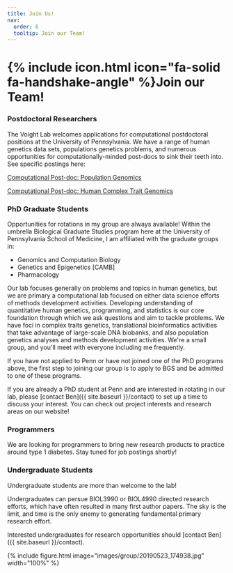 ```yaml
---
title: Join Us!
nav:
  order: 6
  tooltip: Join our Team!
---
```


# {% include icon.html icon="fa-solid fa-handshake-angle" %}Join our Team!

### Postdoctoral Researchers

The Voight Lab welcomes applications for computational postdoctoral positions at the University of Pennsylvania. We have a range of human genetics data sets, populations genetics problems, and numerous opportunities for computationally-minded post-docs to sink their teeth into. See specific postings here:

[Computational Post-doc: Population Genomics](posts/PostDoc07_job_posting.pdf)


[Computational Post-doc: Human Complex Trait Genomics](posts/PostDoc08_job_posting.pdf)

### PhD Graduate Students

Opportunities for rotations in my group are always available! Within the umbrella Biological Graduate Studies program here at the University of Pennsylvania School of Medicine, I am affiliated with the graduate groups in:

- Genomics and Computation Biology 
- Genetics and Epigenetics [CAMB]
- Pharmacology

Our lab focuses generally on problems and topics in human genetics, but we are primary a computational lab focused on either data science efforts of methods development activities. Developing understanding of quantitative human genetics, programming, and statistics is our core foundation through which we ask questions and aim to tackle problems. We have foci in complex traits genetics, translational bioinformatics activities that take advantage of large-scale DNA biobanks, and also population genetics analyses and methods development activities. We're a small group, and you'll meet with everyone including me frequently. 

If you have not applied to Penn or have not joined one of the PhD programs above, the first step to joining our group is to apply to BGS and be admitted to one of these programs.

If you are already a PhD student at Penn and are interested in rotating in our lab, please [contact Ben]({{ site.baseurl }}/contact) to set up a time to discuss your interest. You can check out project interests and research areas on our website!

### Programmers

We are looking for programmers to bring new research products to practice around type 1 diabetes. Stay tuned for job postings shortly!


### Undergraduate Students

Undergraduate students are more than welcome to the lab!

Undergraduates can persue BIOL3990 or BIOL4990 directed research efforts, which have often resulted in many first author papers. The sky is the limit, and time is the only enemy to generating fundamental primary research effort. 

Interested undergraduates for research opportunities should [contact Ben]({{ site.baseurl }}/contact).

{% include figure.html image="images/group/20190523_174938.jpg" width="100%" %}



